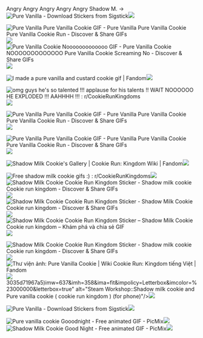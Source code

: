 Angry Angry Angry Angry Angry Shadow M. -> <img src="https://cdn.cdnstep.com/T9zG3kAN4q3VwQLd8RoM/3-1.png" alt="Pure Vanilla - Download Stickers from Sigstick"/>![](https://github.com/user-attachments/67431032-b7f1-438f-834b-2cb1e75ebc1e)

 <img src="https://i.pinimg.com/originals/11/91/46/119146089c21bd85d4340e91a0b26e52.gif" alt="Pure Vanilla Pure Vanilla Cookie GIF - Pure Vanilla Pure Vanilla Cookie  Pure Vanilla Cookie Run - Discover &amp; Share GIFs"/>![](https://github.com/user-attachments/22b79928-38ae-4104-8a95-70151dcc0dbe) <img src="https://media.tenor.com/pyMtS8EbsqwAAAAM/pure-vanilla-cookie-nooooooooooooo.gif" alt="Pure Vanilla Cookie Nooooooooooooo GIF - Pure Vanilla Cookie NOOOOOOOOOOOOO  Pure Vanilla Cookie Screaming No - Discover &amp; Share GIFs"/>![](https://github.com/user-attachments/cfbff348-7ce0-421f-8747-c616a89c5674)

 <img src="https://static.wikia.nocookie.net/6baad6a1-2e41-4d36-a059-a6b9d953ad65/scale-to-width/755" alt="I made a pure vanilla and custard cookie gif | Fandom"/>![](https://github.com/user-attachments/ae12e111-d74e-4c3c-ba26-c287c99bf929)

 <img src="https://preview.redd.it/omg-guys-hes-so-talented-applause-for-his-talents-wait-v0-coul0wtsg9ee1.gif?width=250&amp;auto=webp&amp;s=e5b124bc0b55bf2ca8910b7e624c9ac45a6593f0" alt="omg guys he&#39;s so talented !!! applause for his talents !! WAIT NOOOOOO HE  EXPLODED !!! AAHHHH !!! : r/CookieRunKingdoms"/>![](https://github.com/user-attachments/f125f929-d12a-4d86-864a-68b1dc6e7e6a)

 <img src="https://media.tenor.com/u3ZeaVMmVekAAAAM/cookie-run-pure-vanilla-cookie.gif" alt="Pure Vanilla Pure Vanilla Cookie GIF - Pure Vanilla Pure Vanilla Cookie  Pure Vanilla Cookie Run - Discover &amp; Share GIFs"/>![](https://github.com/user-attachments/0d193f63-612e-41b4-a335-4e10c219fef8)

  <img src="https://media.tenor.com/-wZRzlWmwgwAAAAM/eye-of-rah-pure-vanilla-cookie.gif" alt="Pure Vanilla Pure Vanilla Cookie GIF - Pure Vanilla Pure Vanilla Cookie  Pure Vanilla Cookie Run - Discover &amp; Share GIFs"/>![](https://github.com/user-attachments/eb96d6c2-3281-4ad7-accb-748f4f1a4556)

  <img src="https://static.wikia.nocookie.net/cookierunkingdom/images/3/35/Shadow_milk_gacha_sequence_1_animation.gif/revision/latest/scale-to-width-down/250?cb=20250119185243" alt="Shadow Milk Cookie&#39;s Gallery | Cookie Run: Kingdom Wiki | Fandom"/>![](https://github.com/user-attachments/942aff2a-50d2-454c-ad15-e98a05966b09)

 <img src="https://i.redd.it/rssuuqz6y4ne1.gif" alt="Free shadow milk cookie gifs :) : r/CookieRunKingdoms"/>![](https://github.com/user-attachments/31ac9d7a-6281-4fe4-b2ab-c8d1447274e7) <img src="https://media.tenor.com/eVW5_HMGhOAAAAAj/shadow-milk-cookie-cookie-run-kingdom.gif" alt="Shadow Milk Cookie Cookie Run Kingdom Sticker - Shadow milk cookie Cookie  run kingdom - Discover &amp; Share GIFs"/>![](https://github.com/user-attachments/89f49e66-1203-460b-8ead-b720ab9d6162) <img src="https://media.tenor.com/xW5ODgCd_WgAAAAj/shadow-milk-cookie-cookie-run-kingdom.gif" alt="Shadow Milk Cookie Cookie Run Kingdom Sticker - Shadow Milk Cookie Cookie  run kingdom - Discover &amp; Share GIFs"/>![](https://github.com/user-attachments/044e3dee-e77c-4074-a1a2-ff244ce66e2c) <img src="https://media.tenor.com/7iBkx3DdlekAAAAj/shadow-milk-cookie-cookie-run-kingdom.gif" alt="Shadow Milk Cookie Cookie Run Kingdom Sticker – Shadow Milk Cookie Cookie  run kingdom – Khám phá và chia sẻ GIF"/>![](https://github.com/user-attachments/29c3c4e7-a9f2-44f6-8fa5-1c3970b91d2e)

<img src="https://media.tenor.com/kB_iVqdOwOIAAAAj/shadow-milk-cookie-cookie-run-kingdom.gif" alt="Shadow Milk Cookie Cookie Run Kingdom Sticker - Shadow milk cookie Cookie  run kingdom - Discover &amp; Share GIFs"/>![](https://github.com/user-attachments/1886193d-7d5e-43ab-9fa8-ef33622c2747) <img src="https://static.wikia.nocookie.net/cookierunkingdom/images/8/88/Cookie0506-slide_back.gif/revision/latest/scale-to-width-down/250?cb=20220226023645" alt="Thư viện ảnh: Pure Vanilla Cookie | Wiki Cookie Run: Kingdom tiếng Việt |  Fandom"/>![](https://github.com/user-attachments/80f2931d-cfb0-4823-8664-) 3035d71967a5)imw=637&amp;imh=358&amp;ima=fit&amp;impolicy=Letterbox&amp;imcolor=%23000000&amp;letterbox=true" alt="Steam Workshop::Shadow milk cookie and Pure vanilla cookie ( cookie run  kingdom ) (for phone)"/>![](https://github.com/user-attachments/81b1788e-2454-41e7-9246-7376d0ff25dd)
 
 <img src="https://cdn.cdnstep.com/T9zG3kAN4q3VwQLd8RoM/2-1.png" alt="Pure Vanilla - Download Stickers from Sigstick"/>![](https://github.com/user-attachments/29d993c9-5fdd-4a80-9f1c-3ce6b014c92d) 
 
 <img src="https://img1.picmix.com/output/pic/normal/6/7/7/0/12350776_c3775.gif" alt="Pure vanilla cookie Gooodnight - Free animated GIF - PicMix"/>![](https://github.com/user-attachments/897ff9d4-b8a9-4122-8923-08913585cf35) <img src="https://img1.picmix.com/output/pic/normal/7/1/1/5/12355117_bd502.gif" alt="Shadow Milk Cookie Good Night - Free animated GIF - PicMix"/>![](https://github.com/user-attachments/9e609eda-e3e0-4b28-a4b5-70874e59dec6)










